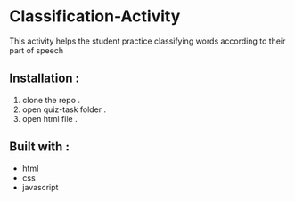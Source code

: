 # Classification-Activity 
This activity helps the student practice classifying words according to their part of speech
## Installation : 
1. clone the repo .
2. open quiz-task folder .
3. open html file .


## Built with : 
- html 
- css 
- javascript
